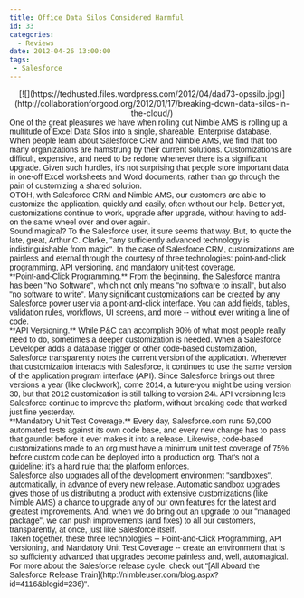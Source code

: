 ```yaml
---
title: Office Data Silos Considered Harmful
id: 33
categories:
  - Reviews
date: 2012-04-26 13:00:00
tags:
 - Salesforce
---
```


<div class="separator" style="clear:both;text-align:center;">[![](https://tedhusted.files.wordpress.com/2012/04/dad73-opssilo.jpg)](http://collaborationforgood.org/2012/01/17/breaking-down-data-silos-in-the-cloud/)</div>
<div style="font-family:Arial;">One of the great pleasures we have when rolling out Nimble AMS is rolling up a multitude of Excel Data Silos into a single, shareable, Enterprise database.</div>
<div style="font-family:Arial;"></div>
<div style="font-family:Arial;">When people learn about Salesforce CRM and Nimble AMS, we find that too many organizations are hamstrung by their current solutions. Customizations are difficult, expensive, and need to be redone whenever there is a significant upgrade. Given such hurdles, it's not surprising that people store important data in one-off Excel worksheets and Word documents, rather than go through the pain of customizing a shared solution.</div>
<div style="font-family:Arial;"></div>
<div style="font-family:Arial;"><a name="more"></a>OTOH, with Salesforce CRM and Nimble AMS, our customers are able to customize the application, quickly and easily, often without our help. Better yet, customizations continue to work, upgrade after upgrade, without having to add-on the same wheel over and over again.</div>
<div style="font-family:Arial;"></div>
<div style="font-family:Arial;">Sound magical? To the Salesforce user, it sure seems that way. But, to quote the late, great, Arthur C. Clarke, "any sufficiently advanced technology is indistinguishable from magic". In the case of Salesforce CRM, customizations are painless and eternal through the courtesy of three technologies: point-and-click programming, API versioning, and mandatory unit-test coverage.</div>
<div style="font-family:Arial;"></div>
<div style="font-family:Arial;">**Point-and-Click Programming.** From the beginning, the Salesforce mantra has been "No Software", which not only means "no software to install", but also "no software to write". Many significant customizations can be created by any Salesforce power user via a point-and-click interface. You can add fields, tables, validation rules, workflows, UI screens, and more -- without ever writing a line of code.</div>
<div style="font-family:Arial;"></div>
<div style="font-family:Arial;">**API Versioning.** While P&amp;C can accomplish 90% of what most people really need to do, sometimes a deeper customization is needed. When a Salesforce Developer adds a database trigger or other code-based customization, Salesforce transparently notes the current version of the application. Whenever that customization interacts with Salesforce, it continues to use the same version of the application program interface (API). Since Salesforce brings out three versions a year (like clockwork), come 2014, a future-you might be using version 30, but that 2012 customization is still talking to version 24\. API versioning lets Salesforce continue to improve the platform, without breaking code that worked just fine yesterday.</div>
<div style="font-family:Arial;"></div>
<div style="font-family:Arial;">**Mandatory Unit Test Coverage.** Every day, Salesforce.com runs 50,000 automated tests against its own code base, and every new change has to pass that gauntlet before it ever makes it into a release. Likewise, code-based customizations made to an org must have a minimum unit test coverage of 75% before custom code can be deployed into a production org. That's not a guideline: it's a hard rule that the platform enforces.</div>
<div style="font-family:Arial;"></div>
<div style="font-family:Arial;">Salesforce also upgrades all of the development environment "sandboxes", automatically, in advance of every new release. Automatic sandbox upgrades gives those of us distributing a product with extensive customizations (like Nimble AMS) a chance to upgrade any of our own features for the latest and greatest improvements. And, when we do bring out an upgrade to our "managed package", we can push improvements (and fixes) to all our customers, transparently, at once, just like Salesforce itself.</div>
<div style="font-family:Arial;"></div>
<div style="font-family:Arial;">Taken together, these three technologies -- Point-and-Click Programming, API Versioning, and Mandatory Unit Test Coverage -- create an environment that is so sufficiently advanced that upgrades become painless and, well, automagical.</div>
<div style="font-family:Arial;"></div>
<div style="font-family:Arial;">For more about the Salesforce release cycle, check out "[All Aboard the Salesforce Release Train](http://nimbleuser.com/blog.aspx?id=4116&amp;blogid=236)".</div>